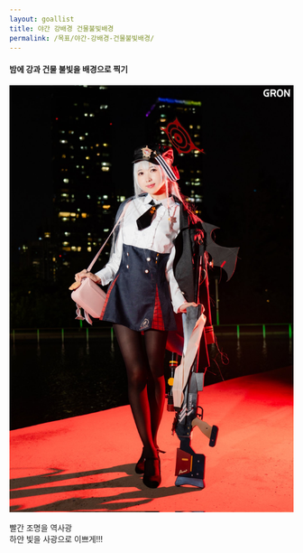 ```yaml
---
layout: goallist
title: 야간 강배경 건물불빛배경
permalink: /목표/야간-강배경-건물불빛배경/
---
```


#### 밤에 강과 건물 불빛을 배경으로 찍기

![야간-강배경-건물불빛배경.jpg](/assets/img/goal/야간-강배경-건물불빛배경.jpg)

빨간 조명을 역사광  
하얀 빛을 사광으로 이쁘게!!!